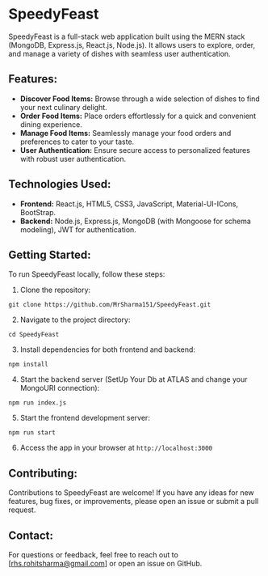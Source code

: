 
# SpeedyFeast

SpeedyFeast is a full-stack web application built using the MERN stack (MongoDB, Express.js, React.js, Node.js). It allows users to explore, order, and manage a variety of dishes with seamless user authentication.

## Features:

- **Discover Food Items:** Browse through a wide selection of dishes to find your next culinary delight.
- **Order Food Items:** Place orders effortlessly for a quick and convenient dining experience.
- **Manage Food Items:** Seamlessly manage your food orders and preferences to cater to your taste.
- **User Authentication:** Ensure secure access to personalized features with robust user authentication.

## Technologies Used:

- **Frontend:** React.js, HTML5, CSS3, JavaScript, Material-UI-ICons, BootStrap.
- **Backend:** Node.js, Express.js, MongoDB (with Mongoose for schema modeling), JWT for authentication.
  

## Getting Started:

To run SpeedyFeast locally, follow these steps:

1. Clone the repository:

```
git clone https://github.com/MrSharma151/SpeedyFeast.git
```

2. Navigate to the project directory:

```
cd SpeedyFeast
```

3. Install dependencies for both frontend and backend:

```
npm install
```

4. Start the backend server (SetUp Your Db at ATLAS and change your MongoURI connection):

```
npm run index.js
```

5. Start the frontend development server:

```
npm run start
```

6. Access the app in your browser at `http://localhost:3000`

## Contributing:

Contributions to SpeedyFeast are welcome! If you have any ideas for new features, bug fixes, or improvements, please open an issue or submit a pull request.



## Contact:

For questions or feedback, feel free to reach out to [rhs.rohitsharma@gmail.com] or open an issue on GitHub.

